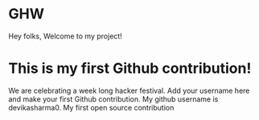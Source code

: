 # GHW

Hey folks,
Welcome to my project!

# This is my first Github contribution!

We are celebrating a week long hacker festival. Add your username here and make your first Github contribution.
My github username is devikasharma0.
My first open source contribution